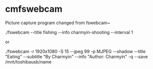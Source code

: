 cmfswebcam
==========

Picture capture program changed from fswebcam~


./fswebcam --title fishing --info charmyin-shooting --interval 1

or

 ./fswebcam -r 1920x1080 -S 15 --jpeg 99 -p MJPEG --shadow --title "Eating" --subtitle "By Charmyin" --info "Author: Charmyin" -q --save /mnt/toshibausb/name
